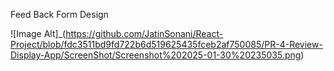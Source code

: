 Feed Back Form Design

![Image Alt]_(https://github.com/JatinSonani/React-Project/blob/fdc3511bd9fd722b6d519625435fceb2af750085/PR-4-Review-Display-App/ScreenShot/Screenshot%202025-01-30%20235035.png)
